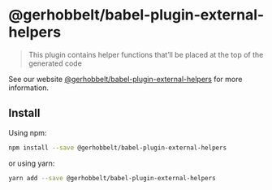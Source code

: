 # @gerhobbelt/babel-plugin-external-helpers

> This plugin contains helper functions that’ll be placed at the top of the generated code

See our website [@gerhobbelt/babel-plugin-external-helpers](https://babeljs.io/docs/en/next/babel-plugin-external-helpers.html) for more information.

## Install

Using npm:

```sh
npm install --save @gerhobbelt/babel-plugin-external-helpers
```

or using yarn:

```sh
yarn add --save @gerhobbelt/babel-plugin-external-helpers
```
